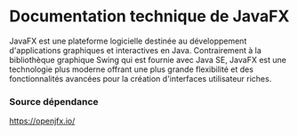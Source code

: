 Documentation technique de JavaFX
====================================

JavaFX est une plateforme logicielle destinée au développement d'applications graphiques et interactives en Java.
Contrairement à la bibliothèque graphique Swing qui est fournie avec Java SE, JavaFX est une technologie plus moderne
offrant une plus grande flexibilité et des fonctionnalités avancées pour la création d'interfaces utilisateur riches.

### Source dépendance

<https://openjfx.io/>

